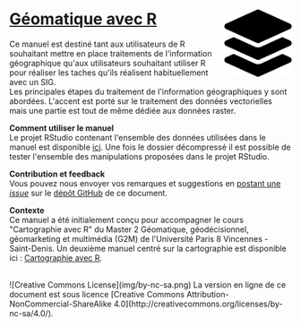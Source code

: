 # [Géomatique avec R](https://rcarto.github.io/geomatique_avec_r/) <div style="float: right"><img src="img/layer-group-solid.svg" width="120px" padding="1em"/></div>

Ce manuel est destiné tant aux utilisateurs de R souhaitant mettre en place traitements de l'information géographique qu'aux utilisateurs souhaitant utiliser R pour réaliser les taches qu'ils réalisent habituellement avec un SIG.   
Les principales étapes du traitement de l'information géographiques y sont abordées. 
L'accent est porté sur le traitement des données vectorielles mais une partie est tout de même dédiée aux données raster. 

**Comment utiliser le manuel**  
Le projet RStudio contenant l'ensemble des données utilisées dans le manuel est disponible [ici](https://github.com/rCarto/geodata/archive/refs/heads/main.zip). 
Une fois le dossier décompressé il est possible de tester l'ensemble des manipulations proposées dans le projet RStudio.  

**Contribution et feedback**  
Vous pouvez nous envoyer vos remarques et suggestions en [postant une *issue*](https://github.com/rCarto/geomatique_avec_r/issues) sur le [dépôt GitHub](https://github.com/rCarto/geomatique_avec_r) de ce document. 


**Contexte**  
Ce manuel a été initialement conçu pour accompagner le cours "Cartographie avec R" 
du Master 2 Géomatique, géodécisionnel, géomarketing et multimédia (G2M) de 
l'Université Paris 8 Vincennes - Saint-Denis. 
Un deuxième manuel centré sur la cartographie est disponible ici :
[Cartographie avec R](https://rcarto.github.io/cartographie_avec_r/).


</br>
![Creative Commons License](img/by-nc-sa.png)  
La version en ligne de ce document est sous licence [Creative Commons Attribution-NonCommercial-ShareAlike 4.0](http://creativecommons.org/licenses/by-nc-sa/4.0/). 
